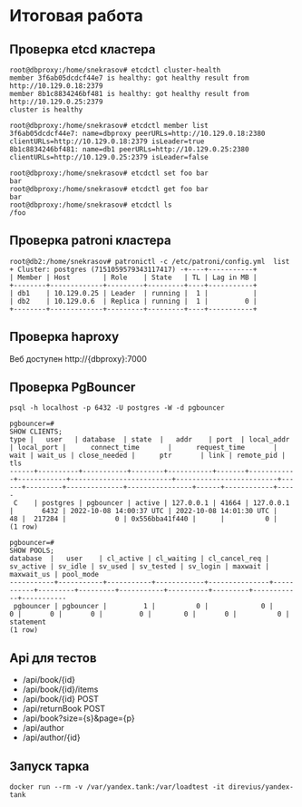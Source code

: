 # **Итоговая работа**

## **Проверка etcd кластера**

```
root@dbproxy:/home/snekrasov# etcdctl cluster-health
member 3f6ab05dcdcf44e7 is healthy: got healthy result from http://10.129.0.18:2379
member 8b1c8834246bf481 is healthy: got healthy result from http://10.129.0.25:2379
cluster is healthy
```

```
root@dbproxy:/home/snekrasov# etcdctl member list
3f6ab05dcdcf44e7: name=dbproxy peerURLs=http://10.129.0.18:2380 clientURLs=http://10.129.0.18:2379 isLeader=true
8b1c8834246bf481: name=db1 peerURLs=http://10.129.0.25:2380 clientURLs=http://10.129.0.25:2379 isLeader=false
```

```
root@dbproxy:/home/snekrasov# etcdctl set foo bar
bar
root@dbproxy:/home/snekrasov# etcdctl get foo bar
bar
root@dbproxy:/home/snekrasov# etcdctl ls
/foo
```

## **Проверка patroni кластера**

```
root@db2:/home/snekrasov# patronictl -c /etc/patroni/config.yml  list
+ Cluster: postgres (7151059579343117417) -+----+-----------+
| Member | Host        | Role    | State   | TL | Lag in MB |
+--------+-------------+---------+---------+----+-----------+
| db1    | 10.129.0.25 | Leader  | running |  1 |           |
| db2    | 10.129.0.6  | Replica | running |  1 |         0 |
+--------+-------------+---------+---------+----+-----------+
```

## **Проверка haproxy**

Веб доступен http://{dbproxy}:7000

## **Проверка PgBouncer**

```postgresql
psql -h localhost -p 6432 -U postgres -W -d pgbouncer
```

```postgresql
pgbouncer=#
SHOW CLIENTS;
type |   user   | database  | state  |   addr    | port  | local_addr | local_port |      connect_time       |      request_time       | wait | wait_us | close_needed |      ptr       | link | remote_pid | tls 
------+----------+-----------+--------+-----------+-------+------------+------------+-------------------------+-------------------------+------+---------+--------------+----------------+------+------------+-----
 C    | postgres | pgbouncer | active | 127.0.0.1 | 41664 | 127.0.0.1  |       6432 | 2022-10-08 14:00:37 UTC | 2022-10-08 14:01:30 UTC |   48 |  217284 |            0 | 0x556bba41f440 |      |          0 | 
(1 row)

pgbouncer=#
SHOW POOLS;
database  |   user    | cl_active | cl_waiting | cl_cancel_req | sv_active | sv_idle | sv_used | sv_tested | sv_login | maxwait | maxwait_us | pool_mode 
-----------+-----------+-----------+------------+---------------+-----------+---------+---------+-----------+----------+---------+------------+-----------
 pgbouncer | pgbouncer |         1 |          0 |             0 |         0 |       0 |       0 |         0 |        0 |       0 |          0 | statement
(1 row)

```

## **Api для тестов**

- /api/book/{id}
- /api/book/{id}/items
- /api/book/{id} POST
- /api/returnBook POST
- /api/book?size={s}&page={p}
- /api/author
- /api/author/{id}

## **Запуск тарка**
```
docker run --rm -v /var/yandex.tank:/var/loadtest -it direvius/yandex-tank
```